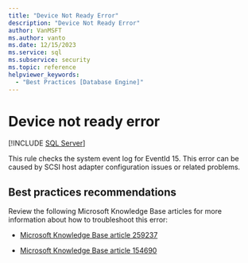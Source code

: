 ```yaml
---
title: "Device Not Ready Error"
description: "Device Not Ready Error"
author: VanMSFT
ms.author: vanto
ms.date: 12/15/2023
ms.service: sql
ms.subservice: security
ms.topic: reference
helpviewer_keywords:
  - "Best Practices [Database Engine]"
---
```

# Device not ready error

[!INCLUDE [SQL Server](../../includes/applies-to-version/sqlserver.md)]

This rule checks the system event log for EventId 15. This error can be caused by SCSI host adapter configuration issues or related problems.

## Best practices recommendations

Review the following Microsoft Knowledge Base articles for more information about how to troubleshoot this error:

- [Microsoft Knowledge Base article 259237](https://www.betaarchive.com/wiki/index.php?title=Microsoft_KB_Archive/259237)

- [Microsoft Knowledge Base article 154690](https://www.betaarchive.com/wiki/index.php?title=Microsoft_KB_Archive/154690)
